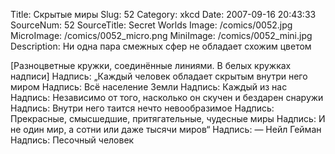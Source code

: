 Title: Скрытые миры 
Slug: 52 
Category: xkcd 
Date: 2007-09-16 20:43:33 
SourceNum: 52 
SourceTitle: Secret Worlds 
Image: /comics/0052.jpg 
MicroImage: /comics/0052_micro.png 
MiniImage: /comics/0052_mini.jpg 
Description: Ни одна пара смежных сфер не обладает схожим цветом 

[Разноцветные кружки, соединённые линиями. В белых кружках надписи]
Надпись: „Каждый человек обладает скрытым внутри него миром
Надпись: Всё население Земли
Надпись: Каждый из нас
Надпись: Независимо от того, насколько он скучен и бездарен снаружи
Надпись: Внутри него таится нечто невообразимое
Надпись: Прекрасные, смысшедшие, притягательные, чудесные миры
Надпись: И не один мир, а сотни или даже тысячи миров“
Надпись: — Нейл Гейман
Надпись: Песочный человек